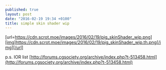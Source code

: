 ```yaml
---
published: true
layout: post
date: "2016-02-19 19:34 +0100"
title: simple skin shader wip
---
```


[url=https://cdn.scrot.moe/images/2016/02/19/pig_skinShader_wip.png][img]https://cdn.scrot.moe/images/2016/02/19/pig_skinShader_wip.th.png[/img][/url]

p.s. IOR list
[http://forums.cgsociety.org/archive/index.php?t-513458.html](http://forums.cgsociety.org/archive/index.php?t-513458.html)
